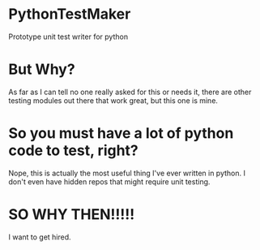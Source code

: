 # PythonTestMaker
Prototype unit test writer for python
# But Why?
As far as I can tell no one really asked for this or needs it, there are other testing modules out there that work great, but this one is mine.
# So you must have a lot of python code to test, right?
Nope, this is actually the most useful thing I've ever written in python. I don't even have hidden repos that might require unit testing.
# SO WHY THEN!!!!!
I want to get hired.
